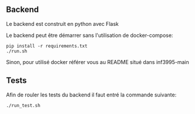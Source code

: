 ## Backend

Le backend est construit en python avec Flask

Le backend peut être démarrer sans l'utilisation de docker-compose:
```shell
pip install -r requirements.txt
./run.sh
```
Sinon, pour utilisé docker référer vous au README situé dans inf3995-main

## Tests
Afin de rouler les tests du backend il faut entré la commande suivante:
```shell
./run_test.sh
```